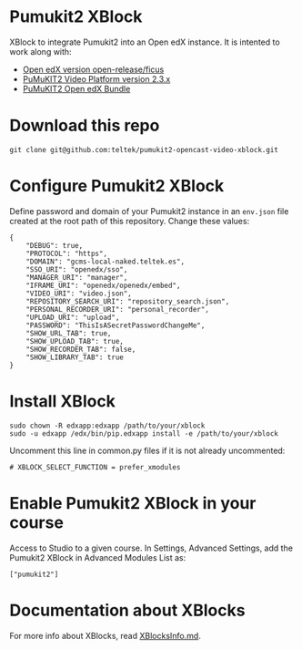 # Pumukit2 XBlock

XBlock to integrate Pumukit2 into an Open edX instance. It is intented to work along with:

- [Open edX version open-release/ficus](https://github.com/edx/edx-platform)
- [PuMuKIT2 Video Platform version 2.3.x](https://github.com/campusdomar/PuMuKIT2/blob/2.3.x/README.md)
- [PuMuKIT2 Open edX Bundle](https://github.com/teltek/PuMuKIT2-open-edx-bundle)


# Download this repo

```
git clone git@github.com:teltek/pumukit2-opencast-video-xblock.git
```

# Configure Pumukit2 XBlock

Define password and domain of your Pumukit2 instance in an `env.json` file
created at the root path of this repository. Change these values:

```
{
    "DEBUG": true,
    "PROTOCOL": "https",
    "DOMAIN": "gcms-local-naked.teltek.es",
    "SSO_URI": "openedx/sso",
    "MANAGER_URI": "manager",
    "IFRAME_URI": "openedx/openedx/embed",
    "VIDEO_URI": "video.json",
    "REPOSITORY_SEARCH_URI": "repository_search.json",
    "PERSONAL_RECORDER_URI": "personal_recorder",
    "UPLOAD_URI": "upload",
    "PASSWORD": "ThisIsASecretPasswordChangeMe",
    "SHOW_URL_TAB": true,
    "SHOW_UPLOAD_TAB": true,
    "SHOW_RECORDER_TAB": false,
    "SHOW_LIBRARY_TAB": true
}
```


# Install XBlock

```
sudo chown -R edxapp:edxapp /path/to/your/xblock
sudo -u edxapp /edx/bin/pip.edxapp install -e /path/to/your/xblock
```

Uncomment this line in common.py files if it is not already uncommented:

```
# XBLOCK_SELECT_FUNCTION = prefer_xmodules
```

# Enable Pumukit2 XBlock in your course

Access to Studio to a given course. In Settings, Advanced Settings, add
the Pumukit2 XBlock in Advanced Modules List as:

```
["pumukit2"]
```

# Documentation about XBlocks

For more info about XBlocks, read [XBlocksInfo.md](XBlocksInfo.md).